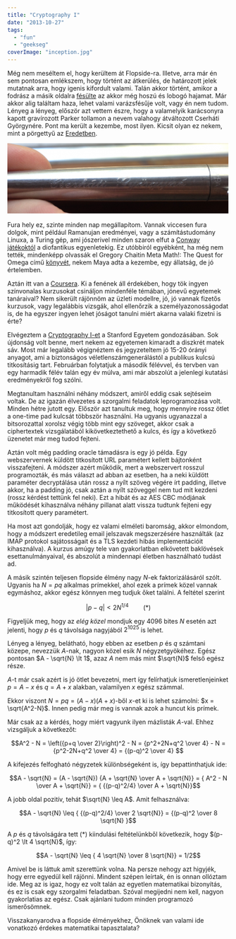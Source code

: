 ```yaml
---
title: "Cryptography I"
date: "2013-10-27"
tags: 
  - "fun"
  - "geekseg"
coverImage: "inception.jpg"
---
```


Még nem meséltem el, hogy kerültem át Flopside-ra. Illetve, arra már én sem pontosan emlékszem, hogy történt az átkerülés, de határozott jelek mutatnak arra, hogy igenis kifordult valami. Talán akkor történt, amikor a fodrász a másik oldalra [fésülte](https://csokavar.hu/blog/2007/11/ize/) az akkor még hoszú és lobogó hajamat. Már akkor alig találtam haza, lehet valami varázsfésűje volt, vagy én nem tudom. Lényeg a lényeg, először azt vettem észre, hogy a valamelyik karácsonyra kapott gravírozott Parker tollamon a nevem valahogy átváltozott Cserháti Györgynére. Pont ma került a kezembe, most ilyen. Kicsit olyan ez nekem, mint a pörgettyű az [Eredetben](http://www.imdb.com/title/tt1375666/).

![cserhati gyorgyne](images/cserhati-gyorgyne-1024x323.png)

Fura hely ez, szinte minden nap megállapítom. Vannak viccesen fura dolgok, mint például Ramanujan eredményei, vagy a számítástudomány Linuxa, a Turing gép, ami jószerivel minden szaron elfut a [Conway játékoktól](http://rendell-attic.org/gol/tm.htm) a diofantikus egyenletekig. Ez utóbbiról egyébként, ha még nem tették, mindenképp olvassák el Gregory Chaitin Meta Math!: The Quest for Omega című [könyvét](http://www.amazon.com/Meta-Math-The-Quest-Omega/dp/1400077974), nekem Maya adta a kezembe, egy állatság, de jó értelemben.

Aztán itt van a [Coursera](https://www.coursera.org/). Ki a fenének áll érdekében, hogy tök ingyen színvonalas kurzusokat csináljon mindenféle témában, jónevű egyetemek tanáraival? Nem sikerült rájönnöm az üzleti modellre, jó, jó vannak fizetős kurzusok, vagy legalábbis vizsgák, ahol ellenőrzik a személyazonosságodat is, de ha egyszer ingyen lehet jóságot tanulni miért akarna valaki fizetni is érte?

Elvégeztem a [Cryptography I-et](https://www.coursera.org/course/crypto) a Stanford Egyetem gondozásában. Sok újdonság volt benne, mert nekem az egyetemen kimaradt a diszkrét matek sáv. Most már legalább végignéztem és jegyzeteltem jó 15-20 órányi anyagot, ami a biztonságos véletlenszámgenerálástól a publikus kulcsú titkosításig tart. Februárban folytatjuk a második félévvel, és tervben van egy harmadik félév talán egy év múlva, ami már abszolút a jelenlegi kutatási eredményekről fog szólni.

Megtanultam használni néhány módszert, amiről eddig csak sejtéseim voltak. De az igazán élvezetes a szorgalmi feladatok leprogramozása volt. Minden hétre jutott egy. Először azt tanultuk meg, hogy mennyire rossz ötlet a one-time pad kulcsát többször használni. Ha ugyanis ugyanazzal a bitsorozattal xorolsz végig több mint egy szöveget, akkor csak a ciphertextek vizsgálatából kikövetkeztethető a kulcs, és így a következő üzenetet már meg tudod fejteni.

Aztán volt még padding oracle támadásra is egy jó példa. Egy webszervernek küldött titkosított URL paramétert kellett bájtonként visszafejteni. A módszer azért működik, mert a webszervert rosszul programozták, és más választ ad abban az esetben, ha a neki küldött paraméter decryptálása után rossz a nyílt szöveg végére írt padding, illetve akkor, ha a padding jó, csak aztán a nyílt szöveggel nem tud mit kezdeni (rossz kérdést tettünk fel neki). Ezt a hibát és az AES CBC módjának működését kihasználva néhány pillanat alatt vissza tudtunk fejteni egy titkosított query paramétert.

Ha most azt gondolják, hogy ez valami elméleti baromság, akkor elmondom, hogy a módszert eredetileg email jelszavak megszerzésére használták (az IMAP protokol sajátosságait és a TLS kezdeti hibás implementációit kihasználva). A kurzus amúgy tele van gyakorlatban elkövetett baklövések esettanulmányaival, és abszolút a mindennapi életben használható tudást ad.

A másik szintén teljesen flopside élmény nagy $N$-ek faktorizálásáról szólt. Ugyanis ha $N=pq$ alkalmas prímekkel, ahol ezek a prímek közel vannak egymáshoz, akkor egész könnyen meg tudjuk őket találni. A feltétel szerint 

$$|p - q| \lt 2 N^{1/4}\quad\quad(*)$$

Figyeljük meg, hogy az _elég közel_ mondjuk egy $4096$ bites $N$ esetén azt jelenti, hogy $p$ és $q$ távolsága nagyjából $2^{1025}$ is lehet.

Lényeg a lényeg, belátható, hogy ebben az esetben $p$ és $q$ számtani közepe, nevezzük $A$-nak, nagyon közel esik $N$ négyzetgyökéhez. Egész pontosan $A - \sqrt{N} \lt 1$, azaz $A$ nem más mint $\sqrt{N}$ felső egész része.

$A$-t már csak azért is jó ötlet bevezetni, mert így felírhatjuk ismeretlenjeinket $p = A - x$ és $q = A + x$ alakban, valamilyen $x$ egész számmal.

Ekkor viszont $N = pq = (A-x)(A+x)$-ből $x$-et ki is lehet számolni: $x = \sqrt{A^2-N}$. Innen pedig már meg is vannak azok a huncut kis prímek.

Már csak az a kérdés, hogy miért vagyunk ilyen mázlisták $A$-val. Ehhez vizsgáljuk a következőt:

$$A^2 - N = \left({p+q \over 2}\right)^2 - N = {p^2+2N+q^2 \over 4} - N = {p^2-2N+q^2 \over 4} = {(p-q)^2 \over 4} $$

A kifejezés felfogható négyzetek különbségeként is, így bepattinthatjuk ide:

$$A - \sqrt{N} = (A - \sqrt{N}) {A + \sqrt{N} \over A + \sqrt{N}} = { A^2 - N \over A + \sqrt{N}} = { {(p-q)^2/4} \over A + \sqrt{N}}$$

A jobb oldal pozitív, tehát $\sqrt{N} \leq A$. Amit felhasználva:

$$A - \sqrt{N} \leq { {(p-q)^2/4} \over 2 \sqrt{N}} = {(p-q)^2 \over 8 \sqrt{N} }$$

A $p$ és $q$ távolságára tett $(*)$ kiindulási feltételünkből következik, hogy $(p-q)^2 \lt 4 \sqrt{N}$, így:

$$A - \sqrt{N} \leq { 4 \sqrt{N} \over 8 \sqrt{N}} = 1/2$$

Amivel be is láttuk amit szerettünk volna. Na persze nehogy azt higyjék, hogy erre egyedül kell rájönni. Mindent szépen leírtak, én is onnan ollóztam ide. Meg az is igaz, hogy ez volt talán az egyetlen matematikai bizonyítás, és ez is csak egy szorgalmi feladatban. Szóval megijedni nem kell, nagyon gyakorlatias az egész. Csak ajánlani tudom minden programozó ismerősömnek.

Visszakanyarodva a flopside élményekhez, Önöknek van valami ide vonatkozó érdekes matematikai tapasztalata?
